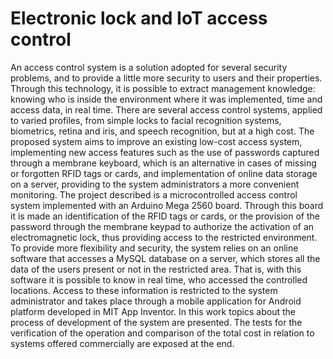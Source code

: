# Electronic lock and IoT access control
An access control system is a solution adopted for several security problems,
and to provide a little more security to users and their properties. Through this
technology, it is possible to extract management knowledge: knowing who is inside
the environment where it was implemented, time and access data, in real time. There
are several access control systems, applied to varied profiles, from simple locks to
facial recognition systems, biometrics, retina and iris, and speech recognition, but at
a high cost. The proposed system aims to improve an existing low-cost access
system, implementing new access features such as the use of passwords captured
through a membrane keyboard, which is an alternative in cases of missing or
forgotten RFID tags or cards, and implementation of online data storage on a server,
providing to the system administrators a more convenient monitoring. The project
described is a microcontrolled access control system implemented with an Arduino
Mega 2560 board. Through this board it is made an identification of the RFID tags or
cards, or the provision of the password through the membrane keypad to authorize
the activation of an electromagnetic lock, thus providing access to the restricted
environment. To provide more flexibility and security, the system relies on an online
software that accesses a MySQL database on a server, which stores all the data of
the users present or not in the restricted area. That is, with this software it is possible
to know in real time, who accessed the controlled locations. Access to these
information is restricted to the system administrator and takes place through a mobile
application for Android platform developed in MIT App Inventor. In this work topics
about the process of development of the system are presented. The tests for the
verification of the operation and comparison of the total cost in relation to systems
offered commercially are exposed at the end.
